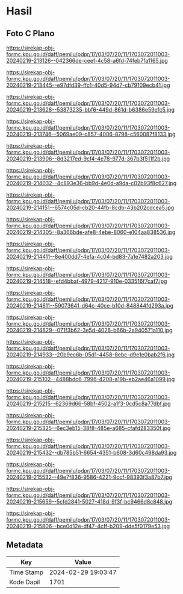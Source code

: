 # Hasil

## Foto C Plano

https://sirekap-obj-formc.kpu.go.id/daff/pemilu/pdpr/17/03/07/20/11/1703072011003-20240219-213126--042366de-ceef-4c58-a6fd-74feb7fa1165.jpg

https://sirekap-obj-formc.kpu.go.id/daff/pemilu/pdpr/17/03/07/20/11/1703072011003-20240219-213445--e97dfd39-ffc1-40d5-94d7-cb79109ecb41.jpg

https://sirekap-obj-formc.kpu.go.id/daff/pemilu/pdpr/17/03/07/20/11/1703072011003-20240219-213628--53873235-bbf6-449d-861d-b6386e59efc5.jpg

https://sirekap-obj-formc.kpu.go.id/daff/pemilu/pdpr/17/03/07/20/11/1703072011003-20240219-213746--5069ae09-c857-4006-8798-c560087f8133.jpg

https://sirekap-obj-formc.kpu.go.id/daff/pemilu/pdpr/17/03/07/20/11/1703072011003-20240219-213906--8d3217ed-9cf4-4e78-977d-367b3f511f2b.jpg

https://sirekap-obj-formc.kpu.go.id/daff/pemilu/pdpr/17/03/07/20/11/1703072011003-20240219-214032--4c893e36-bb9d-4e0d-a9da-c02b93f8c627.jpg

https://sirekap-obj-formc.kpu.go.id/daff/pemilu/pdpr/17/03/07/20/11/1703072011003-20240219-214151--6574c05d-cb20-44fb-8cdb-43b202cdcea5.jpg

https://sirekap-obj-formc.kpu.go.id/daff/pemilu/pdpr/17/03/07/20/11/1703072011003-20240219-214305--8a366bde-afe8-4ebe-8060-e104aa838536.jpg

https://sirekap-obj-formc.kpu.go.id/daff/pemilu/pdpr/17/03/07/20/11/1703072011003-20240219-214411--8e400dd7-4efa-4c04-bd83-7a1e7482a203.jpg

https://sirekap-obj-formc.kpu.go.id/daff/pemilu/pdpr/17/03/07/20/11/1703072011003-20240219-214518--efd4bbaf-4979-4217-910e-033516f7caf7.jpg

https://sirekap-obj-formc.kpu.go.id/daff/pemilu/pdpr/17/03/07/20/11/1703072011003-20240219-214611--59073641-d64c-40ce-b10d-848844fd293a.jpg

https://sirekap-obj-formc.kpu.go.id/daff/pemilu/pdpr/17/03/07/20/11/1703072011003-20240219-214829--071f3b62-3e5d-4028-b66b-2a940571a110.jpg

https://sirekap-obj-formc.kpu.go.id/daff/pemilu/pdpr/17/03/07/20/11/1703072011003-20240219-214933--20b9ec6b-05d1-4458-8ebc-d9e1e0bab2f6.jpg

https://sirekap-obj-formc.kpu.go.id/daff/pemilu/pdpr/17/03/07/20/11/1703072011003-20240219-215102--4488bdc6-7996-4208-a19b-eb2ae46a1099.jpg

https://sirekap-obj-formc.kpu.go.id/daff/pemilu/pdpr/17/03/07/20/11/1703072011003-20240219-215215--62369d66-58bf-4502-a1f3-0cd5c8a77dbf.jpg

https://sirekap-obj-formc.kpu.go.id/daff/pemilu/pdpr/17/03/07/20/11/1703072011003-20240219-215325--6ec3eb15-38f8-485e-a685-cfafd283350f.jpg

https://sirekap-obj-formc.kpu.go.id/daff/pemilu/pdpr/17/03/07/20/11/1703072011003-20240219-215432--db785b51-6654-4351-b608-3d60c498da93.jpg

https://sirekap-obj-formc.kpu.go.id/daff/pemilu/pdpr/17/03/07/20/11/1703072011003-20240219-215532--49e7f836-9586-4221-9ccf-98393f3a87b7.jpg

https://sirekap-obj-formc.kpu.go.id/daff/pemilu/pdpr/17/03/07/20/11/1703072011003-20240219-215659--5cfd2841-5027-418d-9f3f-bc9466d8c848.jpg

https://sirekap-obj-formc.kpu.go.id/daff/pemilu/pdpr/17/03/07/20/11/1703072011003-20240219-215806--bce0d12e-df47-4cff-b209-dde5f0179e53.jpg


## Metadata

| Key        | Value               |
| ---------- | ------------------- |
| Time Stamp | 2024-02-29 19:03:47 |
| Kode Dapil | 1701                |



